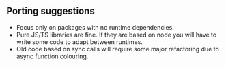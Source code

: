 ## Porting suggestions

- Focus only on packages with no runtime dependencies.
- Pure JS/TS libraries are fine. If they are based on node you will have to write some code to adapt between runtimes.
- Old code based on sync calls will require some major refactoring due to async function colouring.

